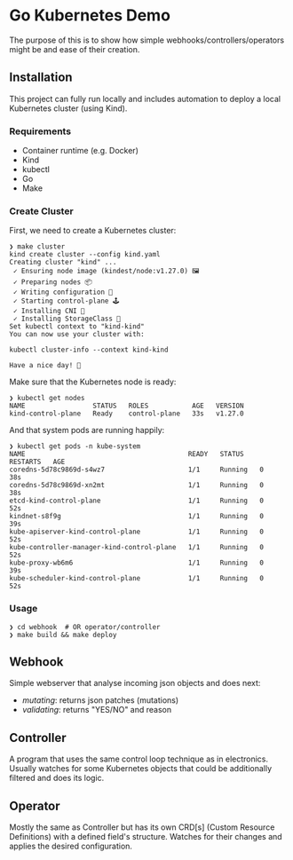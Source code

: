 # Go Kubernetes Demo
The purpose of this is to show how simple webhooks/controllers/operators might be and ease of their creation. 

## Installation
This project can fully run locally and includes automation to deploy a local Kubernetes cluster (using Kind).

### Requirements
* Container runtime (e.g. Docker)
* Kind
* kubectl
* Go
* Make

### Create Cluster
First, we need to create a Kubernetes cluster:
```
❯ make cluster
kind create cluster --config kind.yaml
Creating cluster "kind" ...
 ✓ Ensuring node image (kindest/node:v1.27.0) 🖼 
 ✓ Preparing nodes 📦  
 ✓ Writing configuration 📜 
 ✓ Starting control-plane 🕹️ 
 ✓ Installing CNI 🔌 
 ✓ Installing StorageClass 💾 
Set kubectl context to "kind-kind"
You can now use your cluster with:

kubectl cluster-info --context kind-kind

Have a nice day! 👋
```

Make sure that the Kubernetes node is ready:
```
❯ kubectl get nodes
NAME                 STATUS   ROLES           AGE   VERSION
kind-control-plane   Ready    control-plane   33s   v1.27.0
```

And that system pods are running happily:
```
❯ kubectl get pods -n kube-system
NAME                                         READY   STATUS    RESTARTS   AGE
coredns-5d78c9869d-s4wz7                     1/1     Running   0          38s
coredns-5d78c9869d-xn2mt                     1/1     Running   0          38s
etcd-kind-control-plane                      1/1     Running   0          52s
kindnet-s8f9g                                1/1     Running   0          39s
kube-apiserver-kind-control-plane            1/1     Running   0          52s
kube-controller-manager-kind-control-plane   1/1     Running   0          52s
kube-proxy-wb6m6                             1/1     Running   0          39s
kube-scheduler-kind-control-plane            1/1     Running   0          52s
```

### Usage
```
❯ cd webhook  # OR operator/controller
❯ make build && make deploy
```

## Webhook
Simple webserver that analyse incoming json objects and does next:
- *mutating*: returns json patches (mutations)
- *validating*: returns "YES/NO" and reason

## Controller
A program that uses the same control loop technique as in electronics. Usually watches for some Kubernetes objects that could be additionally filtered and does its logic.

## Operator
Mostly the same as Controller but has its own CRD[s] (Custom Resource Definitions) with a defined field's structure. Watches for their changes and applies the desired configuration.
